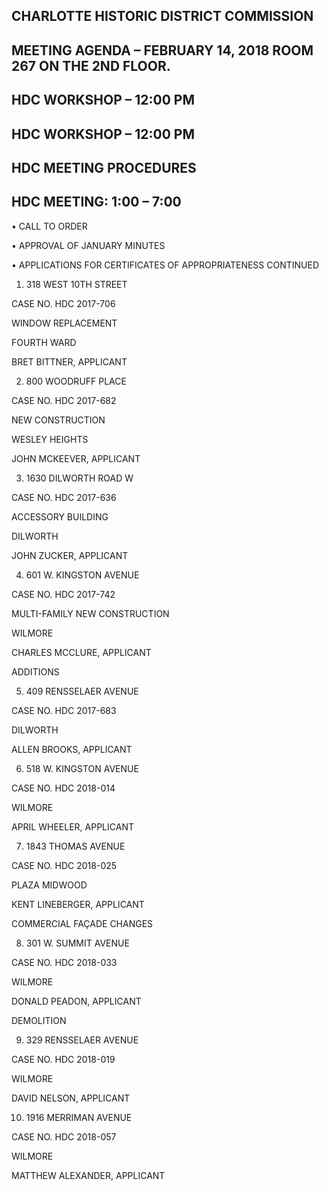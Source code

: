 ## CHARLOTTE HISTORIC DISTRICT COMMISSION

## MEETING AGENDA – FEBRUARY 14, 2018 ROOM 267 ON THE 2ND FLOOR.

## HDC WORKSHOP – 12:00 PM

## HDC WORKSHOP – 12:00 PM

## HDC MEETING PROCEDURES

## HDC MEETING: 1:00 – 7:00

• CALL TO ORDER

• APPROVAL OF JANUARY MINUTES

• APPLICATIONS FOR CERTIFICATES OF APPROPRIATENESS CONTINUED

1. 318 WEST 10TH STREET

CASE NO. HDC 2017-706

WINDOW REPLACEMENT

FOURTH WARD

BRET BITTNER, APPLICANT

2. 800 WOODRUFF PLACE

CASE NO. HDC 2017-682

NEW CONSTRUCTION

WESLEY HEIGHTS

JOHN MCKEEVER, APPLICANT

3. 1630 DILWORTH ROAD W

CASE NO. HDC 2017-636

ACCESSORY BUILDING

DILWORTH

JOHN ZUCKER, APPLICANT

4. 601 W. KINGSTON AVENUE

CASE NO. HDC 2017-742

MULTI-FAMILY NEW CONSTRUCTION

WILMORE

CHARLES MCCLURE, APPLICANT

ADDITIONS

5. 409 RENSSELAER AVENUE

CASE NO. HDC 2017-683

DILWORTH

ALLEN BROOKS, APPLICANT

6. 518 W. KINGSTON AVENUE

CASE NO. HDC 2018-014

WILMORE

APRIL WHEELER, APPLICANT

7. 1843 THOMAS AVENUE

CASE NO. HDC 2018-025

PLAZA MIDWOOD

KENT LINEBERGER, APPLICANT

COMMERCIAL FAÇADE CHANGES

8. 301 W. SUMMIT AVENUE

CASE NO. HDC 2018-033

WILMORE

DONALD PEADON, APPLICANT

DEMOLITION

9. 329 RENSSELAER AVENUE

CASE NO. HDC 2018-019

WILMORE

DAVID NELSON, APPLICANT

10. 1916 MERRIMAN AVENUE

CASE NO. HDC 2018-057

WILMORE

MATTHEW ALEXANDER, APPLICANT
